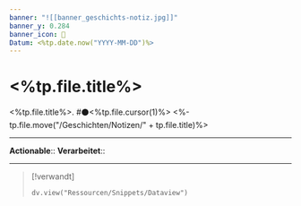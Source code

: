 ```yaml
---
banner: "![[banner_geschichts-notiz.jpg]]"
banner_y: 0.284
banner_icon: 🎡
Datum: <%tp.date.now("YYYY-MM-DD")%>
---
```


# <%tp.file.title%>

<%tp.file.title%>. #⚫<%tp.file.cursor(1)%>
<%-tp.file.move("/Geschichten/Notizen/" + tp.file.title)%>

---

**Actionable**:: 
**Verarbeitet**:: 

---

> [!verwandt]
> ```dataviewjs
> dv.view("Ressourcen/Snippets/Dataview")
> ```